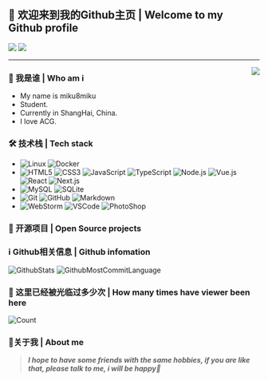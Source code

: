 ## 👋 欢迎来到我的Github主页 | Welcome to my Github profile

![](https://img.shields.io/github/followers/miku8miku?style=social)
![](https://img.shields.io/github/stars/miku8miku?style=social)

---
<img align="right" src="https://cdn.jsdelivr.net/gh/mouyase/mouyase@master/image/cover.jpg" />

### 🥰 我是谁 | Who am i

- My name is miku8miku
- Student.
- Currently in ShangHai, China.
- I love ACG.

### 🛠 技术栈 | Tech stack

- ![Linux](https://img.shields.io/badge/Linux-333333?style=flat&logo=Linux&logoColor=FCC624)
![Docker](https://img.shields.io/badge/Docker-333333?style=flat&logo=docker&logoColor=2496ED)
- ![HTML5](https://img.shields.io/badge/HTML5-333333?style=flat&logo=HTML5&logoColor=E34F26)
![CSS3](https://img.shields.io/badge/CSS3-333333?style=flat&logo=CSS3&logoColor=1572B6)
![JavaScript](https://img.shields.io/badge/JavaScript-333333?style=flat&logo=javascript&logoColor=F7DF1E)
![TypeScript](https://img.shields.io/badge/TypeScript-333333?style=flat&logo=typescript&logoColor=3178C6)
![Node.js](https://img.shields.io/badge/Node.js-333333?style=flat&logo=node.js&logoColor=339933)
![Vue.js](https://img.shields.io/badge/VueJS-333333?style=flat&logo=Vue.js&logoColor=4FC08D)
![React](https://img.shields.io/badge/React-333333?style=flat&logo=React&logoColor=61DAFB)
![Next.js](https://img.shields.io/badge/Next.js-333333?style=flat&logo=Next.js&logoColor=000000)
- ![MySQL](https://img.shields.io/badge/MySQL-333333?style=flat&logo=mysql&logoColor=4479A1)
![SQLite](https://img.shields.io/badge/SQLite-333333?style=flat&logo=sqlite&logoColor=003B57)
- ![Git](https://img.shields.io/badge/Git-333333?style=flat&logo=git&logoColor=F05032)
![GitHub](https://img.shields.io/badge/GitHub-333333?style=flat&logo=github&logoColor=81717)
![Markdown](https://img.shields.io/badge/Markdown-333333?style=flat&logo=markdown&logoColor=000000)
- ![WebStorm](https://img.shields.io/badge/WebStorm-333333?style=flat&logo=WebStorm&logoColor=000000)
![VSCode](https://img.shields.io/badge/VSCode-333333?style=flat&logo=visualstudiocode&logoColor=007ACC)
![PhotoShop](https://img.shields.io/badge/PhotoShop-333333?style=flat&logo=adobephotoshop&logoColor=31A8FF)

### 📂 开源项目 | Open Source projects


### ℹ️ Github相关信息 | Github infomation

![GithubStats](https://github-profile-summary-cards.vercel.app/api/cards/stats?username=miku8miku&theme=github)
![GithubMostCommitLanguage](https://github-profile-summary-cards.vercel.app/api/cards/most-commit-language?username=miku8miku&theme=github)

### 🔢 这里已经被光临过多少次 | How many times have viewer been here
![Count](https://count.getloli.com/get/@miku8miku?theme=gelbooru)

### 💖关于我 | About me
<!--
![Weibo]()
![Steam]()
![Xbox]()
![PlayStation]()
![Twitter]()
![Telegram]()
-->
> ***I hope to have some friends with the same hobbies, if you are like that, please talk to me, i will be happy🥳***
